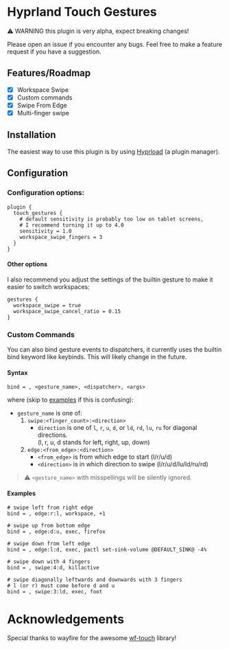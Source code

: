 # Hyprland Touch Gestures

⚠️ WARNING this plugin is very alpha, expect breaking changes!

Please open an issue if you encounter any bugs. Feel free to make a feature request if you have a suggestion.

## Features/Roadmap

- [x] Workspace Swipe
- [x] Custom commands
- [x] Swipe From Edge
- [x] Multi-finger swipe

## Installation

The easiest way to use this plugin is by using [Hyprload](https://github.com/Duckonaut/hyprload) (a plugin manager).

## Configuration

### Configuration options:

```
plugin {
  touch_gestures {
    # default sensitivity is probably too low on tablet screens,
    # I recommend turning it up to 4.0
    sensitivity = 1.0
    workspace_swipe_fingers = 3
  }
}
```

#### Other options

I also recommend you adjust the settings of the builtin gesture to make it easier to switch workspaces:

```
gestures {
  workspace_swipe = true
  workspace_swipe_cancel_ratio = 0.15
}
```

### Custom Commands

You can also bind gesture events to dispatchers, it currently uses the builtin bind keyword like
keybinds. This will likely change in the future.

#### Syntax

```
bind = , <gesture_name>, <dispatcher>, <args>
```

where (skip to [examples](#examples) if this is confusing):

- `gesture_name` is one of:
  1. `swipe:<finger_count>:<direction>`
     - `direction` is one of `l`, `r`, `u`, `d`, or `ld`, `rd`, `lu`, `ru` for diagonal directions.  
       (l, r, u, d stands for left, right, up, down)
  2. `edge:<from_edge>:<direction>`
     - `<from_edge>` is from which edge to start (l/r/u/d)
     - `<direction>` is in which direction to swipe (l/r/u/d/lu/ld/ru/rd)

> :warning: `<gesture_name>` with misspellings will be silently ignored.

#### Examples

```
# swipe left from right edge
bind = , edge:r:l, workspace, +1

# swipe up from bottom edge
bind = , edge:d:u, exec, firefox

# swipe down from left edge
bind = , edge:l:d, exec, pactl set-sink-volume @DEFAULT_SINK@ -4%

# swipe down with 4 fingers
bind = , swipe:4:d, killactive

# swipe diagonally leftwards and downwards with 3 fingers
# l (or r) must come before d and u
bind = , swipe:3:ld, exec, foot
```

# Acknowledgements

Special thanks to wayfire for the awesome [wf-touch](https://github.com/WayfireWM/wf-touch) library!
